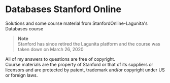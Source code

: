 # Databases Stanford Online

Solutions and some course material from StanfordOnline-Lagunita's Databases course

>**Note**  
>Stanford has since retired the Lagunita platform and the course was taken down on March 26, 2020

All of my answers to questions are free of copyright.  
Course materials are the property of Stanford or that of its suppliers or licensors and are protected by patent, trademark and/or copyright under US or foreign laws. 
